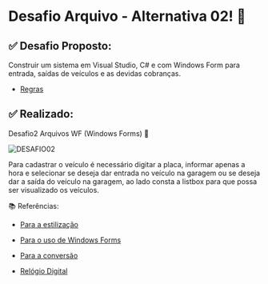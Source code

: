 # Desafio Arquivo - Alternativa 02! 📝



## ✅ Desafio Proposto:

Construir um sistema em Visual Studio, C# e com Windows Form para entrada, saídas de veículos e as devidas cobranças.

 - <a href="https://github.com/Ernakh/academia_AtosUFN_DotNet_4/blob/main/03-exercicios-e-desafios/13_Alternativa2_Arquivos_WF_Estacionamento
/">Regras</a>


## ✅ Realizado:

Desafio2 Arquivos WF (Windows Forms) 🔻

![DESAFIO02](https://github.com/joojubba/Desafio1_Arquivo/assets/89705012/5325d031-6345-43f3-820d-9baee8dad8d0)

Para cadastrar o veículo é necessário digitar a placa, informar apenas a hora e selecionar se deseja dar entrada no veículo na garagem ou se deseja dar a saída do veículo na garagem, ao lado consta a listbox para que possa ser visualizado os veículos. 


📚 Referências: 

- <a href="https://youtu.be/NxxmhHJQ8QI/">Para a estilização</a>

- <a href="https://youtu.be/JgBqsIffWdUI">Para o uso de Windows Forms</a>

- <a href="https://learn.microsoft.com/en-us/dotnet/standard/base-types/parsing-datetime">Para a conversão</a>

- <a href="https://youtu.be/nY_Xko9LBeA">Relógio Digital</a>



